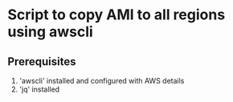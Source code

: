 # Script to copy AMI to all regions using awscli

## Prerequisites

1. 'awscli' installed and configured with AWS details</br>
2. 'jq' installed 
